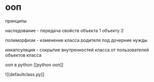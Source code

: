 # ооп



принципы

наследование - передача свойств объекта 1 объекту 2

полиморфизм - изменение класса родителя под дочерние нужды

инкапсуляция - сокрытие внутренностей класса от пользователей объектов класса


ооп в python
[[python ооп]]

![[defaultclass.py]]